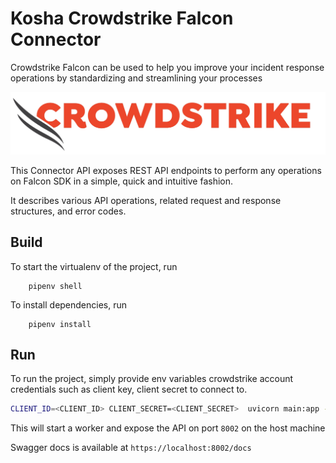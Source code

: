 # Kosha Crowdstrike Falcon Connector

Crowdstrike Falcon can be used to help you improve your incident response operations by standardizing and streamlining your processes

![Crowdstrike Falcon](images/cs-logo.png)

This Connector API exposes REST API endpoints to perform any operations on Falcon SDK in a simple, quick and intuitive fashion.

It describes various API operations, related request and response structures, and error codes. 

## Build

To start the virtualenv of the project, run
```
    pipenv shell
```

To install dependencies, run
```
    pipenv install
```

## Run

To run the project, simply provide env variables crowdstrike account credentials such as client key, client secret to connect to.


```bash
CLIENT_ID=<CLIENT_ID> CLIENT_SECRET=<CLIENT_SECRET>  uvicorn main:app --reload --workers 1 --host 0.0.0.0 --port 8002
```

This will start a worker and expose the API on port `8002` on the host machine 

Swagger docs is available at `https://localhost:8002/docs`
